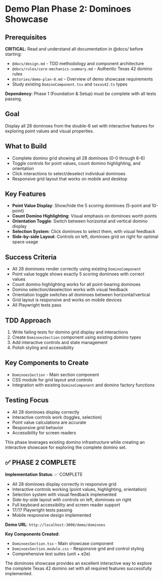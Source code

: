 # Demo Plan Phase 2: Dominoes Showcase

## Prerequisites
**CRITICAL**: Read and understand all documentation in @docs/ before starting:
- `@docs/design.md` - TDD methodology and component architecture
- `@docs/rules/core-mechanics-summary.md` - Authentic Texas 42 domino rules
- `@stories/demo-plan-0.md` - Overview of demo showcase requirements
- Study existing `DominoComponent.tsx` and `texas42.ts` types

**Dependency**: Phase 1 (Foundation & Setup) must be complete with all tests passing.

## Goal
Display all 28 dominoes from the double-6 set with interactive features for exploring point values and visual properties.

## What to Build
- Complete domino grid showing all 28 dominoes (0-0 through 6-6)
- Toggle controls for point values, count domino highlighting, and orientation
- Click interactions to select/deselect individual dominoes
- Responsive grid layout that works on mobile and desktop

## Key Features
- **Point Value Display**: Show/hide the 5 scoring dominoes (5-point and 10-point)
- **Count Domino Highlighting**: Visual emphasis on dominoes worth points
- **Orientation Toggle**: Switch between horizontal and vertical domino display
- **Selection System**: Click dominoes to select them, with visual feedback
- **Side-by-side Layout**: Controls on left, dominoes grid on right for optimal space usage

## Success Criteria
- All 28 dominoes render correctly using existing `DominoComponent`
- Point value toggle shows exactly 5 scoring dominoes with correct values
- Count domino highlighting works for all point-bearing dominoes
- Domino selection/deselection works with visual feedback
- Orientation toggle switches all dominoes between horizontal/vertical
- Grid layout is responsive and works on mobile devices
- All Playwright tests pass

## TDD Approach
1. Write failing tests for domino grid display and interactions
2. Create `DominoesSection` component using existing domino types
3. Add interactive controls and state management
4. Polish styling and accessibility

## Key Components to Create
- `DominoesSection` - Main section component
- CSS module for grid layout and controls
- Integration with existing `DominoComponent` and domino factory functions

## Testing Focus
- All 28 dominoes display correctly
- Interactive controls work (toggles, selection)
- Point value calculations are accurate
- Responsive grid behavior
- Accessibility for screen readers

This phase leverages existing domino infrastructure while creating an interactive showcase for exploring the complete domino set.

## ✅ PHASE 2 COMPLETE

**Implementation Status**: ✅ COMPLETE
- All 28 dominoes display correctly in responsive grid
- Interactive controls working (point values, highlighting, orientation)
- Selection system with visual feedback implemented
- Side-by-side layout with controls on left, dominoes on right
- Full keyboard accessibility and screen reader support
- 17/17 Playwright tests passing
- Mobile responsive design implemented

**Demo URL**: `http://localhost:3000/demo/dominoes`

**Key Components Created**:
- `DominoesSection.tsx` - Main showcase component
- `DominoesSection.module.css` - Responsive grid and control styling
- Comprehensive test suites (unit + e2e)

The dominoes showcase provides an excellent interactive way to explore the complete Texas 42 domino set with all required features successfully implemented.
